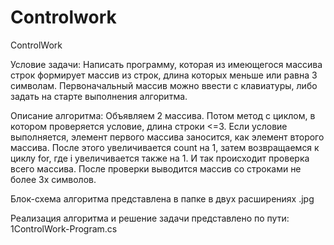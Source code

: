 # Controlwork
ControlWork

Условие задачи: Написать программу, которая из имеющегося массива строк формирует массив из строк, длина которых меньше или равна 3 символам. Первоначальный массив можно ввести с клавиатуры, либо задать на старте выполнения алгоритма.

Описание алгоритма: Объявляем 2 массива. Потом метод с циклом, в котором проверяется условие, длина строки <=3. Если условие выполняется, элемент первого массива заносится, как элемент второго массива. После этого увеличивается count на 1, затем возвращаемся к циклу for, где i увеличивается также на 1. И так происходит проверка всего массива. После проверки выводится массив со строками не более 3х символов.

Блок-схема алгоритма представлена в папке в двух расширениях .jpg 

Реализация алгоритма и решение задачи представлено по пути: 1ControlWork-Program.cs
